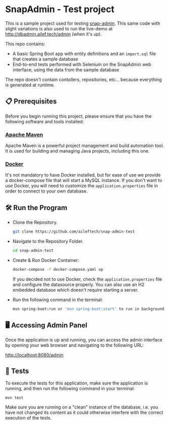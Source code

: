 # SnapAdmin - Test project

This is a sample project used for testing [snap-admin](https://github.com/aileftech/snap-admin).
This same code with slight variations is also used to run the live-demo at http://dbadmin.ailef.tech/admin (when it's up).

This repo contains:
 * A basic Spring Boot app with entity definitions and an `import.sql` file that creates a sample database
 * End-to-end tests performed with Selenium on the SnapAdmin web interface, using the data from the sample database

The repo doesn't contain contollers, repositories, etc... because everything is generated at runtime.

## 📋 Prerequisites
Before you begin running this project, please ensure that you have the following software and tools installed:

### [Apache Maven](https://maven.apache.org/download.cgi)
Apache Maven is a powerful project management and build automation tool. It is used for building and managing Java projects, including this one.

### [Docker](https://www.docker.com)
It's not mandatory to have Docker installed, but for ease of use we provide a docker-compose file that will start a MySQL instance. If you don't want
to use Docker, you will need to customize the `application.properties` file in order to connect to your own database.


## 🛠️ Run the Program

  - Clone the Repository.

    ```sh
    git clone https://github.com/aileftech/snap-admin-test
    ```
  - Navigate to the Repository Folder.

    ```sh
    cd snap-admin-test
    ```
  - Create & Run Docker Container: 
        
    ```sh
    docker-compose -f docker-compose.yaml up
    ```

    If you decided not to use Docker, check the `application.properties` file and configure the datasource properly. You can also use an H2
    embedded database which doesn't require starting a server.

  - Run the following command in the terminal: 

    ```sh
    mvn spring-boot:run or 'mvn spring-boot:start' to run in background.
    ```

## 🖥️ Accessing Admin Panel

Once the application is up and running, you can access the admin interface by opening your web browser and navigating to the following URL:

[http://localhost:8080/admin](http://localhost:8080/admin)


## 📝 Tests

To execute the tests for this application, make sure the application is running, and then run the following command in your terminal:

```shell
mvn test
```

Make sure you are running on a "clean" instance of the database, i.e. you have not changed its content as it could otherwise interfere with the
correct execution of the tests.
